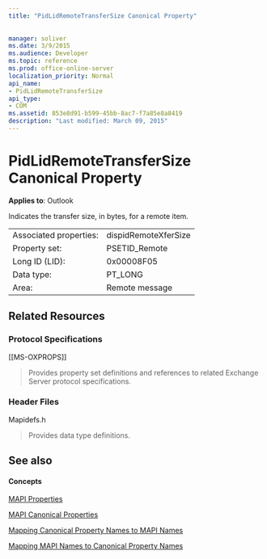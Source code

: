 ```yaml
---
title: "PidLidRemoteTransferSize Canonical Property"
 
 
manager: soliver
ms.date: 3/9/2015
ms.audience: Developer
ms.topic: reference
ms.prod: office-online-server
localization_priority: Normal
api_name:
- PidLidRemoteTransferSize
api_type:
- COM
ms.assetid: 853e8d91-b599-45bb-8ac7-f7a85e8a8419
description: "Last modified: March 09, 2015"
---
```


# PidLidRemoteTransferSize Canonical Property

  
  
**Applies to**: Outlook 
  
Indicates the transfer size, in bytes, for a remote item.
  
|||
|:-----|:-----|
|Associated properties:  <br/> |dispidRemoteXferSize  <br/> |
|Property set:  <br/> |PSETID_Remote  <br/> |
|Long ID (LID):  <br/> |0x00008F05  <br/> |
|Data type:  <br/> |PT_LONG  <br/> |
|Area:  <br/> |Remote message  <br/> |
   
## Related Resources

### Protocol Specifications

[[MS-OXPROPS]] 
  
> Provides property set definitions and references to related Exchange Server protocol specifications.
    
### Header Files

Mapidefs.h
  
> Provides data type definitions.
    
## See also

#### Concepts

[MAPI Properties](mapi-properties.md)
  
[MAPI Canonical Properties](mapi-canonical-properties.md)
  
[Mapping Canonical Property Names to MAPI Names](mapping-canonical-property-names-to-mapi-names.md)
  
[Mapping MAPI Names to Canonical Property Names](mapping-mapi-names-to-canonical-property-names.md)

